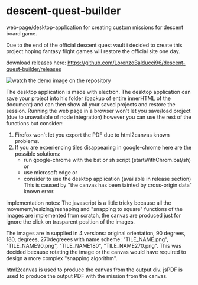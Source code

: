 # descent-quest-builder
web-page/desktop-application for creating custom missions for descent board game.

Due to the end of the official descent quest vault i decided to create this project hoping fantasy flight games will restore the official site one day.

download releases here: https://github.com/LorenzoBalducci96/descent-quest-builder/releases

![watch the demo image on the repository](/demo.gif?raw=true "UI_DEMO")

The desktop application is made with electron.
The desktop application can save your project into his folder (backup of entire innerHTML of the document) and can then show all your saved projects and restore the session.
Running the web page in a browser won't let you save/load project (due to unavailable of node integration) however you can use the rest of the functions but consider:
  1) Firefox won't let you export the PDF due to html2canvas known problems.
  2) If you are experiencing tiles disappearing in google-chrome here are the possible solutions:
      * run google-chrome with the bat or sh script (startWithChrom.bat/sh) or
      * use microsoft edge or
      * consider to use the desktop application (available in release section)
  This is caused by "the canvas has been tainted by cross-origin data" known error.


implementation notes:
The javascript is a little tricky because all the movement/resizing/reshaping and "snapping to square" functions of the images are implemented from scratch, the canvas are produced just for ignore the click on trasparent position of the images.

The images are in supplied in 4 versions: original orientation, 90 degrees, 180, degrees, 270degreees with name scheme: "TILE_NAME.png", "TILE_NAME90.png", "TILE_NAME180", "TILE_NAME270.png".
This was decided because rotating the image or the canvas would have required to design a more complex "snapping algorithm".

html2canvas is used to produce the canvas from the output div.
jsPDF is used to produce the output PDF with the mission from the canvas.


